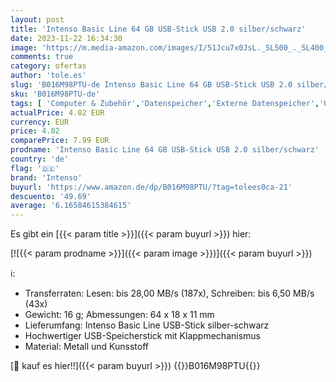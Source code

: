 ```yaml
---
layout: post
title: 'Intenso Basic Line 64 GB USB-Stick USB 2.0 silber/schwarz'
date: 2023-11-22 16:34:30
image: 'https://m.media-amazon.com/images/I/51Jcu7x0JsL._SL500_._SL400_.jpg'
comments: true
category: ofertas
author: 'tole.es'
slug: 'B016M98PTU-de Intenso Basic Line 64 GB USB-Stick USB 2.0 silber/schwarz'
sku: 'B016M98PTU-de'
tags: [ 'Computer & Zubehör','Datenspeicher','Externe Datenspeicher','USB-Sticks','intenso','🇩🇪', ]
actualPrice: 4.02 EUR
currency: EUR
price: 4.02
comparePrice: 7.99 EUR
prodname: 'Intenso Basic Line 64 GB USB-Stick USB 2.0 silber/schwarz'
country: 'de'
flag: '🇩🇪'
brand: 'Intenso'
buyurl: 'https://www.amazon.de/dp/B016M98PTU/?tag=tolees0ca-21'
descuento: '49.69'
average: '6.16584615384615'
---
```


Es gibt ein [{{< param title >}}]({{< param buyurl >}}) hier:

[![{{< param prodname >}}]({{< param image >}})]({{< param buyurl >}})

ℹ️:

- Transferraten: Lesen: bis 28,00 MB/s (187x), Schreiben: bis 6,50 MB/s (43x)
- Gewicht: 16 g; Abmessungen: 64 x 18 x 11 mm
- Lieferumfang: Intenso Basic Line USB-Stick silber-schwarz
- Hochwertiger USB-Speicherstick mit Klappmechanismus
- Material: Metall und Kunsstoff

[🛒 kauf es hier!!]({{< param buyurl >}})
{{<world>}}B016M98PTU{{</world>}}

